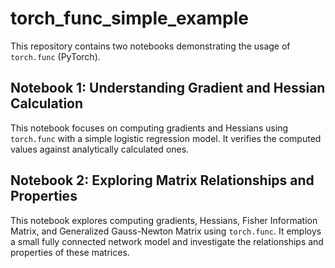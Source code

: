 # torch_func_simple_example

This repository contains two notebooks demonstrating the usage of `torch.func` (PyTorch).

## Notebook 1: Understanding Gradient and Hessian Calculation

This notebook focuses on computing gradients and Hessians using `torch.func` with a simple logistic regression model. It verifies the computed values against analytically calculated ones.

## Notebook 2: Exploring Matrix Relationships and Properties

This notebook explores computing gradients, Hessians, Fisher Information Matrix, and Generalized Gauss-Newton Matrix using `torch.func`. It employs a small fully connected network model and investigate the relationships and properties of these matrices.
